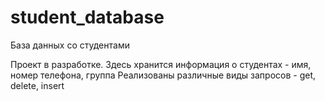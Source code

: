 # student_database
База данных со студентами

Проект в разработке.
Здесь хранится информация о студентах - имя, номер телефона, группа
Реализованы различные виды запросов - get, delete, insert
